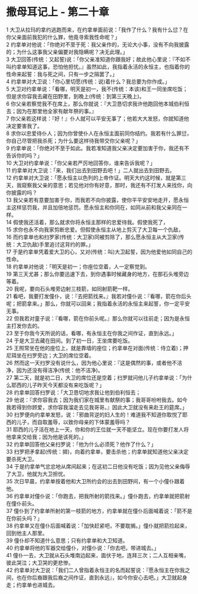 # 撒母耳记上 - 第二十章
  
 1 大卫从拉玛的拿约逃跑而来，在约拿单面前说：「我作了什么？我有什么愆？在你父亲面前我犯的什么罪，他竟寻索我性命呢？」  
 2 约拿单对他说：「你绝对不至于死：我父亲作的，无论大小事，没有不向我披露的；为什么这事我父亲偏要对我隐瞒呢？决无此理。」  
 3 大卫回答(传统：又起誓)说：「你父亲准知道你跟我好；故此他心里说：『不如不叫约拿单知道这事，恐怕他担忧。』虽然如此，我指着永活的永恒主，也指着你的性命来起誓：我与死之间，只有一步之隔罢了。」  
 4 约拿单对大卫说：「你心里切愿(传统：说)着什么？我总要为你作成。」  
 5 大卫对约拿单说：「看哪，明天是初一，我不(传统：本该)和王一同坐席吃饭；但是求你容我去藏在田野里，到晚上(传统：到第三天晚上)。  
 6 你父亲若察觉我不在席上，那么你就说：『大卫恳切求我许他跑回他本城伯利恒去；因为在那里他全家有献年祭的事。』  
 7 你父亲若这样说：『好！』仆人就可以平安无事了；他若大大发怒，你就知道他决定要害我了。  
 8 求你以忠爱待仆人；因为你曾使仆人在永恒主面前同你结约。我若有什么罪愆，你自己尽管把我杀死；为什么要这样待我带交你父亲呢？」  
 9 约拿单说：「你绝对不至于如此。我若准知道我父亲决定要加害于你，我还有不告诉你的吗？」  
 10 大卫对约拿单说：「你父亲若严厉地回答你，谁来告诉我呢？」  
 11 约拿单对大卫说：「来，我们出去到田野去吧！」二人就出去到田野去。  
 12 约拿单对大卫说：「愿永恒主以色列的上帝作证。明天大约这时候，就是第三天，我窥察我父亲的意思；若见他对你有好意，那时，我还有不打发人来找你，向你披露的吗？  
 13 我父亲若有意要加害于你，而我若不向你披露，使你平平安安地走开，愿永恒主这样惩罚我，并且加倍地惩罚。愿永恒主和你同在，如同从前和我父亲同在一样。  
 14 假使我还活着，那么就求你将永恒主那样的忠爱待我。假使我死了，  
 15 求你也永不向我家剪断忠爱。但假使永恒主从地上剪灭了大卫每一个仇敌，  
 16 而约拿单也和扫罗家(传统：大卫家)同被剪除了，那么愿永恒主从大卫家(传统：大卫仇敌)手里追讨这背约的罪。」  
 17 于是约拿单凭着爱大卫的心，又对(传统：叫)大卫起誓，因为他爱他如同自己的性命。  
 18 约拿单对他说：「明天是初一；你座位空着，人一定察觉到。  
 19 第三天尤甚；那么你要迅速下去，到你遇事时候藏身的地方，在那石头堆旁边等着。  
 20 我呢，要向石头堆旁边射三枝箭，如同射箭靶一样。  
 21 看吧，我要打发僮仆，说：『去把箭找来。』我若对僮仆说：『看哪，箭在你后头呢；把箭拿来。」那么，你就可以回来；我指着永活的永恒主来起誓，你一定平安无事。  
 22 但我若对童子说：『看哪，箭在你前头呢。』那么你就可以往前走；因为是永恒主打发你去的。  
 23 至于你我今天所说的话，看哪，有永恒主在你我之间作证，直到永远。」  
 24 于是大卫去藏在田间。到了初一日，王坐席要吃饭。  
 25 王照常坐在他的座位上，就是靠墙的座位；约拿单在对面(传统：侍立着)；押尼珥坐在扫罗旁边；大卫的席位空着。  
 26 然而这一天扫罗没有说什么，因为他心里说：『这是偶然的事，或者他不洁净，因为还没有得洁净(传统：他不洁净)。  
 27 第二天，就是初二日，大卫的席位还是空着；扫罗就问他儿子约拿单说：「为什么耶西的儿子昨天今天都没有来吃饭呢？」  
 28 约拿单回答扫罗说：「大卫恳切地求我让他到伯利恒去；  
 29 他说：『求你容我去；因为我们家在城里有献祭的事；我哥哥吩咐我去。如今我若得到你顾爱，求你容我溜走去见我哥哥。』因此大卫就没有来赴王的筵席。」  
 30 扫罗便向约拿单发怒，说：「邪曲背逆的妇人生的！难道我不知道你取悦了耶西的儿子，而自取羞辱，以致你母亲的下体蒙羞辱吗？  
 31 耶西的儿子活在地上一天，你和你的王位就一天不能坚立。现在你要打发人将他拿来交给我；因为他是该死的。」  
 32 约拿单回答他父亲扫罗说：「他为什么必须死？他作了什么？」  
 33 扫罗把矛拿起(传统：掷)，向着约拿单，要击杀他；约拿单就知道他父亲决定要杀死大卫。  
 34 于是约拿单气忿忿地从席间起来；在这初二日他没有吃饭；因为见他父亲侮辱了大卫，他就为大卫担忧。  
 35 次日早晨，约拿单按着他和大卫所约会的出去到田野间，有一个小僮仆跟着他。  
 36 约拿单对僮仆说：「你跑去，把我所射的箭找来。」僮仆跑去，约拿单就把箭射在僮仆前头。  
 37 僮仆到了约拿单所射的第一枝箭的地方，约拿单就在僮仆后面喊着说：「箭不是在你前头吗？」  
 38 约拿单又在僮仆后面喊着说：「加快赶紧吧，不要耽搁。」僮仆就把箭捡起来，回到他主人那里。  
 39 僮仆却不知道什么意思；只有约拿单和大卫知道。  
 40 约拿单将他的军器交给僮仆，对僮仆说：「你去吧，带进城去。」  
 41 僮仆一去，大卫就从石头堆南边起来，面伏于地，连拜三次；二人互相亲嘴，彼此哭泣；大卫哭的更悲惨。  
 42 约拿单对大卫说：「我们二人曾指着永恒主的名而起誓说：『愿永恒主在你我之间，也在你后裔跟我后裔之间作证，直到永远』，如今你安心去吧。」大卫就起身走；约拿单也进城去。